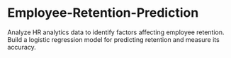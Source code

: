# Employee-Retention-Prediction
Analyze HR analytics data to identify factors affecting employee retention. Build a logistic regression model for predicting retention and measure its accuracy.
